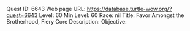Quest ID: 6643
Web page URL: https://database.turtle-wow.org/?quest=6643
Level: 60
Min Level: 60
Race: nil
Title: Favor Amongst the Brotherhood, Fiery Core
Description: 
Objective: 
